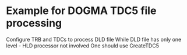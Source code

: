 # Example for DOGMA TDC5 file processing

Configure TRB and TDCs to process DLD file
While DLD file has only one level - HLD processor not involved
One should use CreateTDC5
